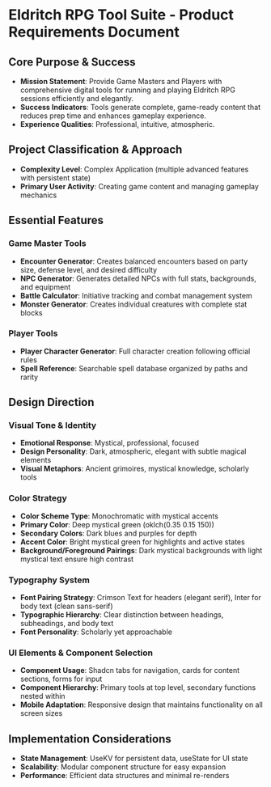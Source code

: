 # Eldritch RPG Tool Suite - Product Requirements Document

## Core Purpose & Success
- **Mission Statement**: Provide Game Masters and Players with comprehensive digital tools for running and playing Eldritch RPG sessions efficiently and elegantly.
- **Success Indicators**: Tools generate complete, game-ready content that reduces prep time and enhances gameplay experience.
- **Experience Qualities**: Professional, intuitive, atmospheric.

## Project Classification & Approach
- **Complexity Level**: Complex Application (multiple advanced features with persistent state)
- **Primary User Activity**: Creating game content and managing gameplay mechanics

## Essential Features

### Game Master Tools
- **Encounter Generator**: Creates balanced encounters based on party size, defense level, and desired difficulty
- **NPC Generator**: Generates detailed NPCs with full stats, backgrounds, and equipment
- **Battle Calculator**: Initiative tracking and combat management system
- **Monster Generator**: Creates individual creatures with complete stat blocks

### Player Tools
- **Player Character Generator**: Full character creation following official rules
- **Spell Reference**: Searchable spell database organized by paths and rarity

## Design Direction

### Visual Tone & Identity
- **Emotional Response**: Mystical, professional, focused
- **Design Personality**: Dark, atmospheric, elegant with subtle magical elements
- **Visual Metaphors**: Ancient grimoires, mystical knowledge, scholarly tools

### Color Strategy
- **Color Scheme Type**: Monochromatic with mystical accents
- **Primary Color**: Deep mystical green (oklch(0.35 0.15 150))
- **Secondary Colors**: Dark blues and purples for depth
- **Accent Color**: Bright mystical green for highlights and active states
- **Background/Foreground Pairings**: Dark mystical backgrounds with light mystical text ensure high contrast

### Typography System
- **Font Pairing Strategy**: Crimson Text for headers (elegant serif), Inter for body text (clean sans-serif)
- **Typographic Hierarchy**: Clear distinction between headings, subheadings, and body text
- **Font Personality**: Scholarly yet approachable

### UI Elements & Component Selection
- **Component Usage**: Shadcn tabs for navigation, cards for content sections, forms for input
- **Component Hierarchy**: Primary tools at top level, secondary functions nested within
- **Mobile Adaptation**: Responsive design that maintains functionality on all screen sizes

## Implementation Considerations
- **State Management**: UseKV for persistent data, useState for UI state
- **Scalability**: Modular component structure for easy expansion
- **Performance**: Efficient data structures and minimal re-renders